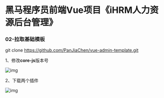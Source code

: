 # 黑马程序员前端Vue项目《iHRM人力资源后台管理》

### 02-拉取基础模板

 git clone https://github.com/PanJiaChen/vue-admin-template.git



1、修改**core-js**版本号

![img](https://zsw-001.oss-cn-hangzhou.aliyuncs.com/picgo/1746109855745-781df91e-c8a6-4c8e-aafb-e6e7eeab1640.png)



2、下载两个插件

![img](https://zsw-001.oss-cn-hangzhou.aliyuncs.com/picgo/1746111078908-0319c358-b1a9-45a2-9419-ccd46778d855.png)

